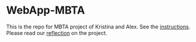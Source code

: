 # WebApp-MBTA
 This is the repo for MBTA project of Kristina and Alex. See the [instructions](instructions.md).
 Please read our [reflection](reflection.md) on the project.
